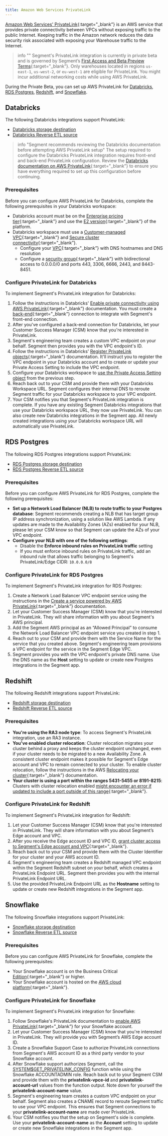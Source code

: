 ```yaml
---
title: Amazon Web Services PrivateLink
---
```


[Amazon Web Services' PrivateLink](https://aws.amazon.com/privatelink/){:target="_blank”} is an AWS service that provides private connectivity between VPCs without exposing traffic to the public Internet. Keeping traffic in the Amazon network reduces the data security risk associated with exposing your Warehouse traffic to the Internet.

> info ""
> Segment's PrivateLink integration is currently in private beta and is governed by Segment’s [First Access and Beta Preview Terms](https://www.twilio.com/en-us/legal/tos){:target="_blank”}. Only warehouses located in regions `us-east-1`, `us-west-2`, or `eu-west-1` are eligible for PrivateLink. You might incur additional networking costs while using AWS PrivateLink. 

During the Private Beta, you can set up AWS PrivateLink for [Databricks](#databricks), [RDS Postgres](#rds-postgres), [Redshift](#redshift), and [Snowflake](#snowflake). 

## Databricks

The following Databricks integrations support PrivateLink:
- [Databricks storage destination](/docs/connections/storage/catalog/databricks/)
- [Databricks Reverse ETL source](/docs/connections/reverse-etl/reverse-etl-source-setup-guides/databricks-setup/)

> info "Segment recommends reviewing the Databricks documentation before attempting AWS PrivateLink setup"
> The setup required to configure the Databricks PrivateLink integration requires front-end and back-end PrivateLink configuration. Review the [Databricks documentation on AWS PrivateLink](https://docs.databricks.com/en/security/network/classic/privatelink.html){:target="_blank”} to ensure you have everything required to set up this configuration before continuing. 

### Prerequisites
Before you can configure AWS PrivateLink for Databricks, complete the following prerequisites in your Databricks workspace:
- Databricks account must be on the [Enterprise pricing tier](https://www.databricks.com/product/pricing/platform-addons){:target="_blank”} and use the [E2 version](https://docs.databricks.com/en/archive/aws/end-of-life-legacy-workspaces.html#e2-architecture){:target="_blank”} of the platform. 
- Databricks workspace must use a [Customer-managed VPC](https://docs.databricks.com/en/security/network/classic/customer-managed-vpc.html){:target="_blank”} and [Secure cluster connectivity](https://docs.databricks.com/en/security/network/classic/secure-cluster-connectivity.html){:target="_blank”}.
  - Configure your [VPC](https://docs.databricks.com/en/security/network/classic/customer-managed-vpc.html){:target="_blank”} with DNS hostnames and DNS resolution
  - Configure a [security group](https://docs.databricks.com/en/security/network/classic/customer-managed-vpc.html#security-groups){:target="_blank”} with bidirectional access to 0.0.0.0/0 and ports 443, 3306, 6666, 2443, and 8443-8451. 

### Configure PrivateLink for Databricks
To implement Segment's PrivateLink integration for Databricks:
1. Follow the instructions in Databricks' [Enable private connectivity using AWS PrivateLink](https://docs.databricks.com/en/security/network/classic/privatelink.html){:target="_blank”} documentation. You must create a [back-end](https://docs.databricks.com/en/security/network/classic/privatelink.html#private-connectivity-overview){:target="_blank”} connection to integrate with Segment's front-end connection. 
2. After you've configured a back-end connection for Databricks, let your Customer Success Manager (CSM) know that you're interested in PrivateLink.
3. Segment's engineering team creates a custom VPC endpoint on your behalf. Segment then provides you with the VPC endpoint's ID.
4. Follow the instructions in Databricks' [Register PrivateLink objects](https://docs.databricks.com/en/security/network/classic/privatelink.html#step-3-register-privatelink-objects){:target="_blank”} documentation. It'll instruct you to register the VPC endpoint in your Databricks account and to create or update your Private Access Setting to include the VPC endpoint.
5. Configure your Databricks workspace to [use the Private Access Setting object](https://docs.databricks.com/en/security/network/classic/privatelink.html#step-4-create-or-update-your-workspace-with-privatelink-objects) from the previous step.
6. Reach back out to your CSM and provide them with your Databricks Workspace URL. Segment configures their internal DNS to reroute Segment traffic for your Databricks workspace to your VPC endpoint.
7. Your CSM notifies you that Segment's PrivateLink integration is complete. If you have any existing Segment Databricks integrations that use your Databricks workspace URL, they now use PrivateLink. You can also create new Databricks integrations in the Segment app. All newly created integrations using your Databricks workspace URL will automatically use PrivateLink.

## RDS Postgres 

The following RDS Postgres integrations support PrivateLink:
- [RDS Postgres storage destination](/docs/connections/storage/catalog/postgres/)
- [RDS Postgres Reverse ETL source](/docs/connections/reverse-etl/reverse-etl-source-setup-guides/postgres-setup/)

### Prerequisites
Before you can configure AWS PrivateLink for RDS Postgres, complete the following prerequisites:
- **Set up a Network Load Balancer (NLB) to route traffic to your Postgres database**: Segment recommends creating a NLB that has target group IP address synchronization, using a solution like AWS Lambda. 
If any updates are made to the Availability Zones (AZs) enabled for your NLB, please let your CSM know so that Segment can update the AZs of your VPC endpoint.
- **Configure your NLB with one of the following settings**: 
  - Disable the **Enforce inbound rules on PrivateLink traffic** setting
  - If you must enforce inbound rules on PrivateLink traffic, add an inbound rule that allows traffic belonging to Segment's PrivateLink/Edge CIDR: `10.0.0.0/8`

### Configure PrivateLink for RDS Postgres
To implement Segment's PrivateLink integration for RDS Postgres:
1. Create a Network Load Balancer VPC endpoint service using the instructions in the [Create a service powered by AWS PrivateLink](https://docs.aws.amazon.com/vpc/latest/privatelink/create-endpoint-service.html){:target="_blank”} documentation. 
2. Let your Customer Success Manager (CSM) know that you're interested in PrivateLink. They will share information with you about Segment's AWS principal.
3. Add the Segment AWS principal as an “Allowed Principal” to consume the Network Load Balancer VPC endpoint service you created in step 1.
4. Reach out to your CSM and provide them with the Service Name for the service that you created above. Segment's engineering team provisions a VPC endpoint for the service in the Segment Edge VPC. 
5. Segment provides you with the VPC endpoint's private DNS name. Use the DNS name as the **Host** setting to update or create new Postgres integrations in the Segment app.

## Redshift

The following Redshift integrations support PrivateLink:
- [Redshift storage destination](/docs/connections/storage/catalog/redshift/)
- [Redshift Reverse ETL source](/docs/connections/reverse-etl/reverse-etl-source-setup-guides/redshift-setup/)

### Prerequisites
- **You're using the RA3 node type**: To access Segment's PrivateLink integration, use an RA3 instance.
- **You've enabled cluster relocation**: Cluster relocation migrates your cluster behind a proxy and keeps the cluster endpoint unchanged, even if your cluster needs to be migrated to a new Availability Zone. A consistent cluster endpoint makes it possible for Segment's Edge account and VPC to remain connected to your cluster. To enable cluster relocation, follow the instructions in the AWS [Relocating your cluster](https://docs.aws.amazon.com/redshift/latest/mgmt/managing-cluster-recovery.html){:target="_blank”} documentation. 
- **Your cluster is using a port within the ranges 5431-5455 or 8191-8215**: Clusters with cluster relocation enabled [might encounter an error if updated to include a port outside of this range](https://docs.aws.amazon.com/redshift/latest/mgmt/managing-cluster-recovery.html#:~:text=You%20can%20change%20to%20another%20port%20from%20the%20port%20range%20of%205431%2D5455%20or%208191%2D8215.%20(Don%27t%20change%20to%20a%20port%20outside%20the%20ranges.%20It%20results%20in%20an%20error.)){:target="_blank”}.

### Configure PrivateLink for Redshift
To implement Segment's PrivateLink integration for Redshift:
1. Let your Customer Success Manager (CSM) know that you're interested in PrivateLink. They will share information with you about Segment’s Edge account and VPC.
2. After you receive the Edge account ID and VPC ID, [grant cluster access to Segment's Edge account and VPC](https://docs.aws.amazon.com/redshift/latest/mgmt/managing-cluster-cross-vpc-console-grantor.html){:target="_blank”}.
3. Reach back out to your CSM and provide them with the Cluster Identifier for your cluster and your AWS account ID. 
4. Segment's engineering team creates a Redshift managed VPC endpoint within the Segment Redshift subnet on your behalf, which creates a PrivateLink Endpoint URL. Segment then provides you with the internal PrivateLink Endpoint URL. 
5. Use the provided PrivateLink Endpoint URL as the **Hostname** setting to update or create new Redshift integrations in the Segment app.

## Snowflake

The following Snowflake integrations support PrivateLink:
- [Snowflake storage destination](/docs/connections/storage/catalog/snowflake/)
- [Snowflake Reverse ETL source](/docs/connections/reverse-etl/reverse-etl-source-setup-guides/snowflake-setup/)

### Prerequisites
Before you can configure AWS PrivateLink for Snowflake, complete the following prerequisites:
- Your Snowflake account is on the Business Critical [Edition](https://docs.snowflake.com/en/user-guide/intro-editions){:target="_blank”} or higher.
- Your Snowflake account is hosted on the [AWS cloud platform](https://docs.snowflake.com/en/user-guide/intro-cloud-platforms){:target="_blank”}.

### Configure PrivateLink for Snowflake
To implement Segment's PrivateLink integration for Snowflake:
1. Follow Snowflake's PrivateLink documentation to [enable AWS PrivateLink](https://docs.snowflake.com/en/user-guide/admin-security-privatelink#enabling-aws-privatelink){:target="_blank”} for your Snowflake account.
2. Let your Customer Success Manager (CSM) know that you're interested in PrivateLink. They will provide you with Segment’s AWS Edge account ID.
3. Create a Snowflake Support Case to authorize PrivateLink connections from Segment's AWS account ID as a third party vendor to your Snowflake account.
4. After Snowflake support authorizes Segment, call the [SYSTEM$GET_PRIVATELINK_CONFIG](https://docs.snowflake.com/en/sql-reference/functions/system_get_privatelink_config) function while using the Snowflake ACCOUNTADMIN role. Reach back out to your Segment CSM and provide them with the **privatelink-vpce-id** and **privatelink-account-url** values from the function output. Note down for yourself the **privatelink-account-name** value.
5. Segment's engineering team creates a custom VPC endpoint on your behalf. Segment also creates a CNAME record to reroute Segment traffic to use your VPC endpoint. This ensures that Segment connections to your **privatelink-account-name** are made over PrivateLink.
6. Your CSM notifies you that the setup on Segment's side is complete. Use your **privatelink-account-name** as the **Account** setting to update or create new Snowflake integrations in the Segment app.
